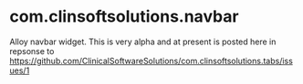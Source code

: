 com.clinsoftsolutions.navbar
============================

Alloy navbar widget. This is very alpha and at present is posted here in repsonse to https://github.com/ClinicalSoftwareSolutions/com.clinsoftsolutions.tabs/issues/1


